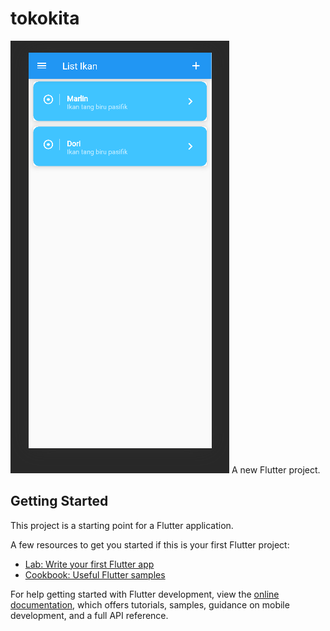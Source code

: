 # tokokita
![alt text](https://github.com/muhammadsalmanfarrisi/H1D021088_SHIFT_E_ResponsiMobile/blob/master/Tampilan%20Aplikasi/Screenshot%202023-10-26%20231539.png?raw=true)
A new Flutter project.

## Getting Started

This project is a starting point for a Flutter application.

A few resources to get you started if this is your first Flutter project:

- [Lab: Write your first Flutter app](https://docs.flutter.dev/get-started/codelab)
- [Cookbook: Useful Flutter samples](https://docs.flutter.dev/cookbook)

For help getting started with Flutter development, view the
[online documentation](https://docs.flutter.dev/), which offers tutorials,
samples, guidance on mobile development, and a full API reference.
